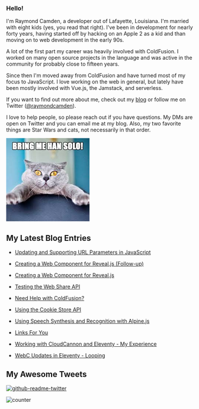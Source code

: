 ### Hello!

I'm Raymond Camden, a developer out of Lafayette, Louisiana. I'm married with eight kids (yes, you read that right). I've been in development for nearly forty years, having started off by hacking on an Apple 2 as a kid and than moving on to web development in the early 90s.

A lot of the first part my career was heavily involved with ColdFusion. I worked on many open source projects in the language and was active in the community for probably close to fifteen years. 

Since then I'm moved away from ColdFusion and have turned most of my focus to JavaScript. I love working on the web in general, but lately have been mostly involved with Vue.js, the Jamstack, and serverless. 

If you want to find out more about me, check out my [blog](https://www.raymondcamden.com) or follow me on Twitter ([@raymondcamden](https://twitter.com/raymondcamden)). 

I love to help people, so please reach out if you have questions. My DMs are open on Twitter and you can email me at my blog. Also, my two favorite things are Star Wars and cats, not necessarily in that order.

![Star Wars cat](https://raw.githubusercontent.com/cfjedimaster/cfjedimaster/master/cat.jpg)

<!-- RSS -->
## My Latest Blog Entries

* [Updating and Supporting URL Parameters in JavaScript](https://www.raymondcamden.com/2023/04/27/updating-and-supporting-url-parameters-in-javascript)

* [Creating a Web Component for Reveal.js (Follow-up)](https://www.raymondcamden.com/2023/04/24/creating-a-web-component-for-revealjs-followup)

* [Creating a Web Component for Reveal.js](https://www.raymondcamden.com/2023/04/22/creating-a-web-component-for-revealjs)

* [Testing the Web Share API](https://www.raymondcamden.com/2023/04/20/testing-the-web-share-api)

* [Need Help with ColdFusion?](https://www.raymondcamden.com/2023/04/14/need-help-with-coldfusion)

* [Using the Cookie Store API](https://www.raymondcamden.com/2023/04/12/using-the-cookie-store-api)

* [Using Speech Synthesis and Recognition with Alpine.js](https://www.raymondcamden.com/2023/04/10/using-speech-synthesis-and-recognition-with-alpinejs)

* [Links For You](https://www.raymondcamden.com/2023/04/08/links-for-you)

* [Working with CloudCannon and Eleventy - My Experience](https://www.raymondcamden.com/2023/04/06/working-with-cloudcannon-and-eleventy-my-experience)

* [WebC Updates in Eleventy - Looping](https://www.raymondcamden.com/2023/04/04/webc-updates-in-eleventy-looping)

<!-- ENDRSS -->

## My Awesome Tweets 

[![github-readme-twitter](https://github-readme-twitter.gazf.vercel.app/api?id=raymondcamden&layout=wide)](https://github.com/gazf/github-readme-twitter)

![counter](https://enzy20r2pibx5pb.m.pipedream.net)
